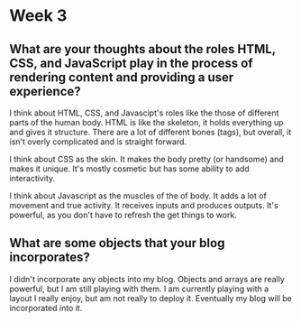 # Week 3 #

## What are your thoughts about the roles HTML, CSS, and JavaScript play in the process of rendering content and providing a user experience? ##

I think about HTML, CSS, and Javascipt's roles like the those of different parts of the human body. HTML is like the skeleton, it holds everything up and gives it structure. There are a lot of different bones (tags), but overall, it isn't overly complicated and is straight forward. 

I think about CSS as the skin. It makes the body pretty (or handsome) and makes it unique. It's mostly cosmetic but has some ability to add interactivity. 

I think about Javascript as the muscles of the of body. It adds a lot of movement and true activity. It receives inputs and produces outputs. It's powerful, as you don't have to refresh the get things to work.

## What are some objects that your blog incorporates? ##

I didn't incorporate any objects into my blog. Objects and arrays are really powerful, but I am still playing with them. I am currently playing with a layout I really enjoy, but am not really to deploy it. Eventually my blog will be incorporated into it.